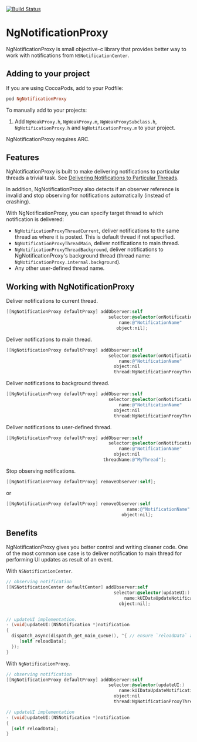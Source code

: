 [![Build Status](https://travis-ci.org/meiwin/NgNotificationProxy.svg)](https://travis-ci.org/meiwin/NgNotificationProxy)

# NgNotificationProxy

NgNotificationProxy is small objective-c library that provides better way to work with notifications from `NSNotificationCenter`.

## Adding to your project

If you are using CocoaPods, add to your Podfile:

```ruby
pod NgNotificationProxy
```

To manually add to your projects:

1. Add `NgWeakProxy.h`, `NgWeakProxy.m`, `NgWeakProxySubclass.h`, `NgNotificationProxy.h` and `NgNotificationProxy.m` to your project.

NgNotificationProxy requires ARC.

## Features

NgNotificationProxy is built to make delivering notifications to particular threads a trivial task.
See [Delivering Notifications to Particular Threads](https://developer.apple.com/library/ios/documentation/Cocoa/Conceptual/Notifications/Articles/Threading.html#//apple_ref/doc/uid/20001289-CEGJFDFG).

In addition, NgNotificationProxy also detects if an observer reference is invalid and stop observing for notifications automatically (instead of crashing).

With NgNotificationProxy, you can specify target thread to which notification is delivered:
- `NgNotificationProxyThreadCurrent`, deliver notifications to the same thread as where it is posted. This is default thread if not specified.
- `NgNotificationProxyThreadMain`, deliver notifications to main thread.
- `NgNotificationProxyThreadBackground`, deliver notifications to NgNotificationProxy's background thread (thread name: `NgNotificationProxy.internal.background`).
- Any other user-defined thread name.

## Working with NgNotificationProxy

Deliver notifications to current thread.

```objective-c
[[NgNotificationProxy defaultProxy] addObserver:self 
                                       selector:@selector(onNotification:) 
                                           name:@"NotificationName" 
                                          object:nil];
```

Deliver notifications to main thread.

```objective-c
[[NgNotificationProxy defaultProxy] addObserver:self 
                                       selector:@selector(onNotification:) 
                                           name:@"NotificationName" 
                                         object:nil 
                                         thread:NgNotificationProxyThreadMain];
```

Deliver notifications to background thread.

```objective-c
[[NgNotificationProxy defaultProxy] addObserver:self 
                                       selector:@selector(onNotification:) 
                                           name:@"NotificationName" 
                                         object:nil 
                                         thread:NgNotificationProxyThreadBackground];
```

Deliver notifications to user-defined thread.

```objective-c
[[NgNotificationProxy defaultProxy] addObserver:self 
                                       selector:@selector(onNotification:) 
                                           name:@"NotificationName" 
                                         object:nil 
                                     threadName:@"MyThread"];
```

Stop observing notifications.

```objective-c
[[NgNotificationProxy defaultProxy] removeObserver:self];
```

or

```objective-c
[[NgNotificationProxy defaultProxy] removeObserver:self 
                                              name:@"NotificationName" 
                                            object:nil];
```

## Benefits

NgNotificationProxy gives you better control and writing cleaner code.
One of the most common use case is to deliver notification to main thread for performing UI updates as result of an event.

With `NSNotificationCenter`.

```objective-c
// observing notification
[[NSNotificationCenter defaultCenter] addObserver:self 
                                         selector:@selector(updateUI:) 
                                             name:kUIDataUpdateNotification 
                                           object:nil];


// updateUI implementation.
- (void)updateUI:(NSNotification *)notification
{
  dispatch_async(dispatch_get_main_queue(), ^{ // ensure `reloadData` always execute in main-thread
     [self reloadData];
  });
}
```

With `NgNotificationProxy`.

```objective-c
// observing notification
[[NgNotificationProxy defaultProxy] addObserver:self
                                       selector:@selector(updateUI:) 
                                           name:kUIDataUpdateNotification 
                                         object:nil
                                         thread:NgNotificationProxyThreadMain];

// updateUI implementation
- (void)updateUI:(NSNotification *)notification
{
  [self reloadData];
}
```
